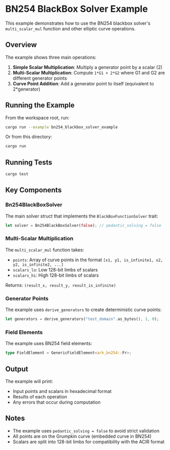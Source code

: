 # BN254 BlackBox Solver Example

This example demonstrates how to use the BN254 blackbox solver's `multi_scalar_mul` function and other elliptic curve operations.

## Overview

The example shows three main operations:

1. **Simple Scalar Multiplication**: Multiply a generator point by a scalar (2)
2. **Multi-Scalar Multiplication**: Compute `1*G1 + 2*G2` where G1 and G2 are different generator points
3. **Curve Point Addition**: Add a generator point to itself (equivalent to 2*generator)

## Running the Example

From the workspace root, run:

```bash
cargo run --example bn254_blackbox_solver_example
```

Or from this directory:

```bash
cargo run
```

## Running Tests

```bash
cargo test
```

## Key Components

### Bn254BlackBoxSolver

The main solver struct that implements the `BlackBoxFunctionSolver` trait:

```rust
let solver = Bn254BlackBoxSolver(false); // pedantic_solving = false
```

### Multi-Scalar Multiplication

The `multi_scalar_mul` function takes:
- `points`: Array of curve points in the format `[x1, y1, is_infinite1, x2, y2, is_infinite2, ...]`
- `scalars_lo`: Low 128-bit limbs of scalars
- `scalars_hi`: High 128-bit limbs of scalars

Returns: `(result_x, result_y, result_is_infinite)`

### Generator Points

The example uses `derive_generators` to create deterministic curve points:

```rust
let generators = derive_generators("test_domain".as_bytes(), 1, 0);
```

### Field Elements

The example uses BN254 field elements:

```rust
type FieldElement = GenericFieldElement<ark_bn254::Fr>;
```

## Output

The example will print:
- Input points and scalars in hexadecimal format
- Results of each operation
- Any errors that occur during computation

## Notes

- The example uses `pedantic_solving = false` to avoid strict validation
- All points are on the Grumpkin curve (embedded curve in BN254)
- Scalars are split into 128-bit limbs for compatibility with the ACIR format